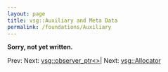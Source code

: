 ```yaml
---
layout: page
title: vsg::Auxiliary and Meta Data
permalink: /foundations/Auxiliary
---
```


**Sorry, not yet written.**

Prev: Next: [vsg::observer_ptr<>](observer_ptr.md)| Next: [vsg::Allocator](Allocator.md)

